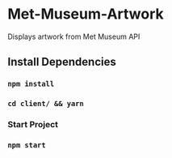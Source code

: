 # Met-Museum-Artwork
Displays artwork from Met Museum API

## Install Dependencies

### `npm install`
### `cd client/ && yarn`

### Start Project

### `npm start`
